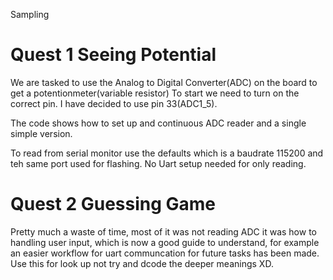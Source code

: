 Sampling


# Quest 1 Seeing Potential
We are tasked to use the Analog to Digital Converter(ADC) on the board to get a potentionmeter(variable resistor)
To start we need to turn on the correct pin. I have decided to use pin 33(ADC1_5).

The code shows how to set up and continuous ADC reader and a single simple version.

To read from serial monitor use the defaults which is a baudrate 115200 and teh same port used for flashing.
No Uart setup needed for only reading.

# Quest 2 Guessing Game
Pretty much a waste of time, most of it was not reading ADC it was how to handling user input,
which is now a good guide to understand, for example an easier workflow for uart communcation
for future tasks has been made. Use this for look up not try and dcode the deeper meanings XD.


